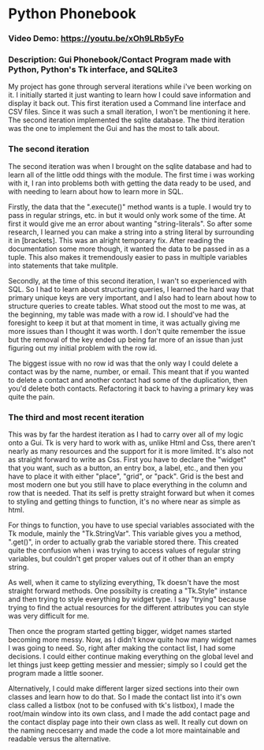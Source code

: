 # Python Phonebook
### Video Demo: <https://youtu.be/xOh9LRb5yFo>
### Description: Gui Phonebook/Contact Program made with Python, Python's Tk interface, and SQLite3

My project has gone through serveral iterations while i've been working on it. I initially started it just wanting
to learn how I could save information and display it back out. This first iteration used a Command line 
interface and CSV files. Since it was such a small iteration, I won't be mentioning it here. The second iteration
implemented the sqlite database. The third iteration was the one to implement the Gui and has the most to talk about.

### The second iteration

The second iteration was when I brought on the sqlite database and had to learn all of the little odd things
with the module. The first time i was working with it, I ran into problems both with getting the data 
ready to be used, and with needing to learn about how to learn more in SQL.

Firstly, the data that the ".execute()" method wants is a tuple. I would try to pass in regular strings, etc.
in but it would only work some of the time. At first it would give me an error about wanting "string-literals".
So after some research, I learned you can make a string into a string literal by surrounding it in \[brackets\].
This was an alright temporary fix. After reading the documentation some more though, it wanted the data to be 
passed in as a tuple. This also makes it tremendously easier to pass in multiple variables into statements that
take mulitple.

Secondly, at the time of this second iteration, I wan't so experienced with SQL. So I had to learn about structuring queries,
I learned the hard way that primary unique keys are very important, and I also had to learn about how to
structure queries to create tables. What stood out the most to me was, at the beginning, my table was made
with a row id. I should've had the foresight to keep it but at that moment in time, it was actually giving
me more issues than I thought it was worth. I don't quite remember the issue but the removal of the key
ended up being far more of an issue than just figuring out my initial problem with the row id.

The biggest issue with no row id was that the only way I could delete a contact was by the name, number,
or email. This meant that if you wanted to delete a contact and another contact had some of the duplication,
then you'd delete both contacts. Refactoring it back to having a primary key was quite the pain.

### The third and most recent iteration

This was by far the hardest iteration as I had to carry over all of my logic onto a Gui. Tk is very hard
to work with as, unlike Html and Css, there aren't nearly as many resources and the support for it is more limited.
It's also not as straight forward to write as Css. First you have to declare the "widget" that you want,
such as a button, an entry box, a label, etc., and then you have to place it with either "place", "grid", 
or "pack". Grid is the best and most modern one but you still have to place everything in the column and row
that is needed. That its self is pretty straight forward but when it comes to styling and getting things to function,
it's no where near as simple as html. 

For things to function, you have to use special variables associated with the Tk module, mainly the 
"Tk.StringVar". This variable gives you a method, ".get()", in order to actually grab the variable stored there.
This created quite the confusion when i was trying to access values of regular string variables, but couldn't get
proper values out of it other than an empty string.

As well, when it came to stylizing everything, Tk doesn't have the most straight forward methods. One possibilty
is creating a "Tk.Style" instance and then trying to style everything by widget type. I say "trying" because 
trying to find the actual resources for the different attributes you can style was very difficult for me.

Then once the program started getting bigger, widget names started becoming more messy. Now, as I didn't
know quite how many widget names I was going to need. So, right after making the contact list, I had
some decisions. I could either continue making everything on the global level and let things just keep getting 
messier and messier; simply so I could get the program made a little sooner.

Alternatively, I could make different larger sized sections into their own classes and learn how to do that.
So I made the contact list into it's own class called a listbox (not to be confused with tk's listbox),
I made the root/main window into its own class, and I made the add contact page and the contact display page
into their own class as well. It really cut down on the naming neccesarry and made the code a lot more
maintainable and readable versus the alternative.
